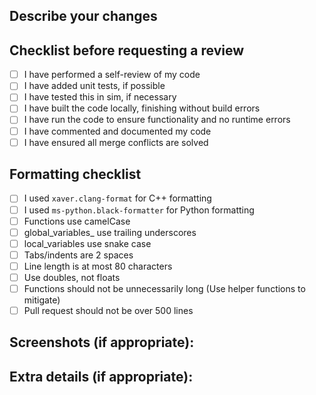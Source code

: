 ## Describe your changes

## Checklist before requesting a review
- [ ] I have performed a self-review of my code
- [ ] I have added unit tests, if possible
- [ ] I have tested this in sim, if necessary
- [ ] I have built the code locally, finishing without build errors
- [ ] I have run the code to ensure functionality and no runtime errors
- [ ] I have commented and documented my code
- [ ] I have ensured all merge conflicts are solved

## Formatting checklist
- [ ] I used `xaver.clang-format` for C++ formatting
- [ ] I used `ms-python.black-formatter` for Python formatting
- [ ] Functions use camelCase
- [ ] global_variables_ use trailing underscores
- [ ] local_variables use snake case
- [ ] Tabs/indents are 2 spaces
- [ ] Line length is at most 80 characters
- [ ] Use doubles, not floats
- [ ] Functions should not be unnecessarily long (Use helper functions to mitigate)
- [ ] Pull request should not be over 500 lines

## Screenshots (if appropriate):

## Extra details (if appropriate):

